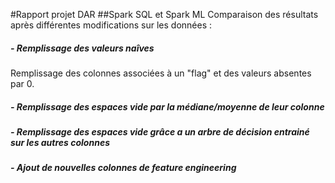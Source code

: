 #Rapport projet DAR
##Spark SQL et Spark ML
Comparaison des résultats après différentes modifications sur les données :
 ##### - Remplissage des valeurs naîves
 Remplissage des colonnes associées à un "flag" et des valeurs absentes par 0.
 ##### - Remplissage des espaces vide par la médiane/moyenne de leur colonne
 ##### - Remplissage des espaces vide grâce a un arbre de décision entrainé sur les autres colonnes
 ##### - Ajout de nouvelles colonnes de feature engineering